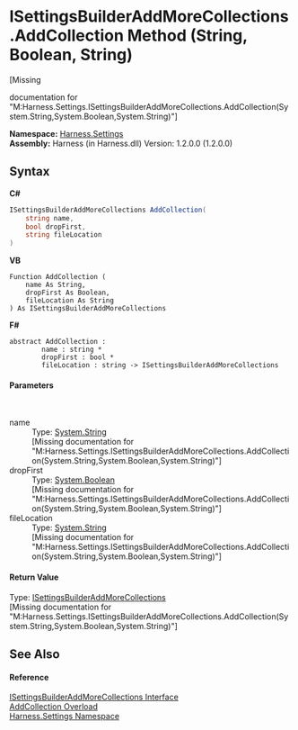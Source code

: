 # ISettingsBuilderAddMoreCollections.AddCollection Method (String, Boolean, String)
 

\[Missing <summary> documentation for "M:Harness.Settings.ISettingsBuilderAddMoreCollections.AddCollection(System.String,System.Boolean,System.String)"\]

**Namespace:**&nbsp;<a href="71b20054-d355-35ae-710d-5484ba2d4fce">Harness.Settings</a><br />**Assembly:**&nbsp;Harness (in Harness.dll) Version: 1.2.0.0 (1.2.0.0)

## Syntax

**C#**<br />
``` C#
ISettingsBuilderAddMoreCollections AddCollection(
	string name,
	bool dropFirst,
	string fileLocation
)
```

**VB**<br />
``` VB
Function AddCollection ( 
	name As String,
	dropFirst As Boolean,
	fileLocation As String
) As ISettingsBuilderAddMoreCollections
```

**F#**<br />
``` F#
abstract AddCollection : 
        name : string * 
        dropFirst : bool * 
        fileLocation : string -> ISettingsBuilderAddMoreCollections 

```


#### Parameters
&nbsp;<dl><dt>name</dt><dd>Type: <a href="http://msdn2.microsoft.com/en-us/library/s1wwdcbf" target="_blank">System.String</a><br />\[Missing <param name="name"/> documentation for "M:Harness.Settings.ISettingsBuilderAddMoreCollections.AddCollection(System.String,System.Boolean,System.String)"\]</dd><dt>dropFirst</dt><dd>Type: <a href="http://msdn2.microsoft.com/en-us/library/a28wyd50" target="_blank">System.Boolean</a><br />\[Missing <param name="dropFirst"/> documentation for "M:Harness.Settings.ISettingsBuilderAddMoreCollections.AddCollection(System.String,System.Boolean,System.String)"\]</dd><dt>fileLocation</dt><dd>Type: <a href="http://msdn2.microsoft.com/en-us/library/s1wwdcbf" target="_blank">System.String</a><br />\[Missing <param name="fileLocation"/> documentation for "M:Harness.Settings.ISettingsBuilderAddMoreCollections.AddCollection(System.String,System.Boolean,System.String)"\]</dd></dl>

#### Return Value
Type: <a href="773efabe-376f-f220-735b-f6d5d61c89f3">ISettingsBuilderAddMoreCollections</a><br />\[Missing <returns> documentation for "M:Harness.Settings.ISettingsBuilderAddMoreCollections.AddCollection(System.String,System.Boolean,System.String)"\]

## See Also


#### Reference
<a href="773efabe-376f-f220-735b-f6d5d61c89f3">ISettingsBuilderAddMoreCollections Interface</a><br /><a href="73bbfcf3-9028-de63-264b-761649d9bfb3">AddCollection Overload</a><br /><a href="71b20054-d355-35ae-710d-5484ba2d4fce">Harness.Settings Namespace</a><br />